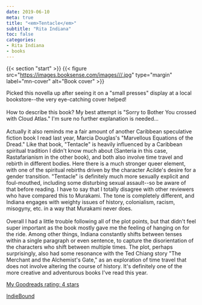 ```yaml
---
date: 2019-06-10
meta: true
title: "<em>Tentacle</em>"
subtitle: "Rita Indiana"
toc: false
categories:
- Rita Indiana
- books
---
```


{{< section "start" >}}
{{< figure src="https://images.booksense.com/images///.jpg" type="margin" label="mn-cover" alt="Book cover" >}}

Picked this novella up after seeing it on a "small presses" display at a local bookstore--the very eye-catching cover helped!<br /><br />How to describe this book? My best attempt is "Sorry to Bother You crossed with Cloud Atlas." I'm sure no further explanation is needed...<br /><br />Actually it also reminds me a fair amount of another Caribbean speculative fiction book I read last year, Marcia Douglas's "Marvellous Equations of the Dread." Like that book, "Tentacle" is heavily influenced by a Caribbean spiritual tradition I didn't know much about (Santeria in this case, Rastafarianism in the other book), and both also involve time travel and rebirth in different bodies. Here there is a much stronger queer element, with one of the spiritual rebirths driven by the character Acilde's desire for a gender transition. "Tentacle" is definitely much more sexually explicit and foul-mouthed, including some disturbing sexual assault--so be aware of that before reading. I have to say that I totally disagree with other reviewers who have compared this to Murakami. The tone is completely different, and Indiana engages with weighty issues of history, colonialism, racism, misogyny, etc. in a way that Murakami never does. <br /><br />Overall I had a little trouble following all of the plot points, but that didn't feel super important as the book mostly gave me the feeling of hanging on for the ride. Among other things, Indiana constantly shifts between tenses within a single paragraph or even sentence, to capture the disorientation of the characters who shift between multiple times. The plot, perhaps surprisingly, also had some resonance with the Ted Chiang story "The Merchant and the Alchemist's Gate," as an exploration of time travel that does not involve altering the course of history. It's definitely one of the more creative and adventurous books I've read this year.

[My Goodreads rating: 4 stars](https://www.goodreads.com/review/show/2849576837)  

[IndieBound](https://www.indiebound.org/book/)
